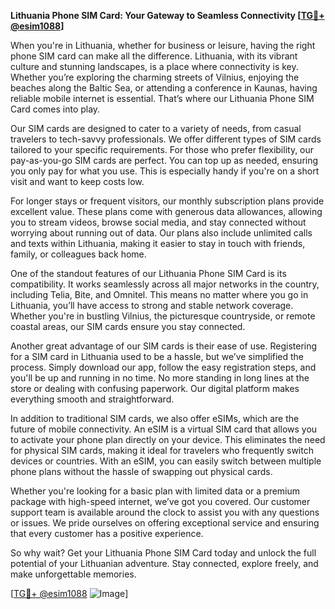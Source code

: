 **Lithuania Phone SIM Card: Your Gateway to Seamless Connectivity [[TG💪+ @esim1088](https://t.me/s/esim1088)]**

When you're in Lithuania, whether for business or leisure, having the right phone SIM card can make all the difference. Lithuania, with its vibrant culture and stunning landscapes, is a place where connectivity is key. Whether you’re exploring the charming streets of Vilnius, enjoying the beaches along the Baltic Sea, or attending a conference in Kaunas, having reliable mobile internet is essential. That’s where our Lithuania Phone SIM Card comes into play.

Our SIM cards are designed to cater to a variety of needs, from casual travelers to tech-savvy professionals. We offer different types of SIM cards tailored to your specific requirements. For those who prefer flexibility, our pay-as-you-go SIM cards are perfect. You can top up as needed, ensuring you only pay for what you use. This is especially handy if you're on a short visit and want to keep costs low.

For longer stays or frequent visitors, our monthly subscription plans provide excellent value. These plans come with generous data allowances, allowing you to stream videos, browse social media, and stay connected without worrying about running out of data. Our plans also include unlimited calls and texts within Lithuania, making it easier to stay in touch with friends, family, or colleagues back home.

One of the standout features of our Lithuania Phone SIM Card is its compatibility. It works seamlessly across all major networks in the country, including Telia, Bite, and Omnitel. This means no matter where you go in Lithuania, you’ll have access to strong and stable network coverage. Whether you're in bustling Vilnius, the picturesque countryside, or remote coastal areas, our SIM cards ensure you stay connected.

Another great advantage of our SIM cards is their ease of use. Registering for a SIM card in Lithuania used to be a hassle, but we’ve simplified the process. Simply download our app, follow the easy registration steps, and you'll be up and running in no time. No more standing in long lines at the store or dealing with confusing paperwork. Our digital platform makes everything smooth and straightforward.

In addition to traditional SIM cards, we also offer eSIMs, which are the future of mobile connectivity. An eSIM is a virtual SIM card that allows you to activate your phone plan directly on your device. This eliminates the need for physical SIM cards, making it ideal for travelers who frequently switch devices or countries. With an eSIM, you can easily switch between multiple phone plans without the hassle of swapping out physical cards.

Whether you're looking for a basic plan with limited data or a premium package with high-speed internet, we’ve got you covered. Our customer support team is available around the clock to assist you with any questions or issues. We pride ourselves on offering exceptional service and ensuring that every customer has a positive experience.

So why wait? Get your Lithuania Phone SIM Card today and unlock the full potential of your Lithuanian adventure. Stay connected, explore freely, and make unforgettable memories. 

[[TG💪+ @esim1088](https://t.me/s/esim1088) ![Image](https://i.postimg.cc/Y0z9fWf4/image.png)]